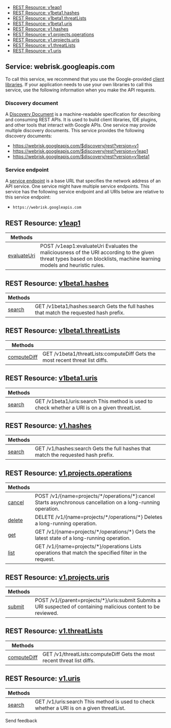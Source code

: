 - [REST Resource: v1eap1](undefined/#v1eap1)
- [REST Resource: v1beta1.hashes](undefined/#v1beta1.hashes)
- [REST Resource: v1beta1.threatLists](undefined/#v1beta1.threatLists)
- [REST Resource: v1beta1.uris](undefined/#v1beta1.uris)
- [REST Resource: v1.hashes](undefined/#v1.hashes)
- [REST Resource: v1.projects.operations](undefined/#v1.projects.operations)
- [REST Resource: v1.projects.uris](undefined/#v1.projects.uris)
- [REST Resource: v1.threatLists](undefined/#v1.threatLists)
- [REST Resource: v1.uris](undefined/#v1.uris)

## Service: webrisk.googleapis.com

To call this service, we recommend that you use the Google-provided [client libraries](https://cloud.google.com/apis/docs/client-libraries-explained). If your application needs to use your own libraries to call this service, use the following information when you make the API requests.

### Discovery document

A [Discovery Document](https://developers.google.com/discovery/v1/reference/apis) is a machine-readable specification for describing and consuming REST APIs. It is used to build client libraries, IDE plugins, and other tools that interact with Google APIs. One service may provide multiple discovery documents. This service provides the following discovery documents:

- <https://webrisk.googleapis.com/$discovery/rest?version=v1>
- <https://webrisk.googleapis.com/$discovery/rest?version=v1eap1>
- <https://webrisk.googleapis.com/$discovery/rest?version=v1beta1>

### Service endpoint

A [service endpoint](https://cloud.google.com/apis/design/glossary#api%5Fservice%5Fendpoint) is a base URL that specifies the network address of an API service. One service might have multiple service endpoints. This service has the following service endpoint and all URIs below are relative to this service endpoint:

- `https://webrisk.googleapis.com`

## REST Resource: [v1eap1](https://cloud.google.com/web-risk/docs/reference/rest/v1eap1/TopLevel)

| Methods                                                                                          |                                                                                                                                                                       |
| ------------------------------------------------------------------------------------------------ | --------------------------------------------------------------------------------------------------------------------------------------------------------------------- |
| [evaluateUri](https://cloud.google.com/web-risk/docs/reference/rest/v1eap1/TopLevel/evaluateUri) | POST /v1eap1:evaluateUri Evaluates the maliciousness of the URI according to the given threat types based on blocklists, machine learning models and heuristic rules. |

## REST Resource: [v1beta1.hashes](https://cloud.google.com/web-risk/docs/reference/rest/v1beta1/hashes)

| Methods                                                                               |                                                                                       |
| ------------------------------------------------------------------------------------- | ------------------------------------------------------------------------------------- |
| [search](https://cloud.google.com/web-risk/docs/reference/rest/v1beta1/hashes/search) | GET /v1beta1/hashes:search Gets the full hashes that match the requested hash prefix. |

## REST Resource: [v1beta1.threatLists](https://cloud.google.com/web-risk/docs/reference/rest/v1beta1/threatLists)

| Methods                                                                                              |                                                                              |
| ---------------------------------------------------------------------------------------------------- | ---------------------------------------------------------------------------- |
| [computeDiff](https://cloud.google.com/web-risk/docs/reference/rest/v1beta1/threatLists/computeDiff) | GET /v1beta1/threatLists:computeDiff Gets the most recent threat list diffs. |

## REST Resource: [v1beta1.uris](https://cloud.google.com/web-risk/docs/reference/rest/v1beta1/uris)

| Methods                                                                             |                                                                                               |
| ----------------------------------------------------------------------------------- | --------------------------------------------------------------------------------------------- |
| [search](https://cloud.google.com/web-risk/docs/reference/rest/v1beta1/uris/search) | GET /v1beta1/uris:search This method is used to check whether a URI is on a given threatList. |

## REST Resource: [v1.hashes](https://cloud.google.com/web-risk/docs/reference/rest/v1/hashes)

| Methods                                                                          |                                                                                  |
| -------------------------------------------------------------------------------- | -------------------------------------------------------------------------------- |
| [search](https://cloud.google.com/web-risk/docs/reference/rest/v1/hashes/search) | GET /v1/hashes:search Gets the full hashes that match the requested hash prefix. |

## REST Resource: [v1.projects.operations](https://cloud.google.com/web-risk/docs/reference/rest/v1/projects.operations)

| Methods                                                                                       |                                                                                                                |
| --------------------------------------------------------------------------------------------- | -------------------------------------------------------------------------------------------------------------- |
| [cancel](https://cloud.google.com/web-risk/docs/reference/rest/v1/projects.operations/cancel) | POST /v1/{name=projects/\*/operations/\*}:cancel Starts asynchronous cancellation on a long-running operation. |
| [delete](https://cloud.google.com/web-risk/docs/reference/rest/v1/projects.operations/delete) | DELETE /v1/{name=projects/\*/operations/\*} Deletes a long-running operation.                                  |
| [get](https://cloud.google.com/web-risk/docs/reference/rest/v1/projects.operations/get)       | GET /v1/{name=projects/\*/operations/\*} Gets the latest state of a long-running operation.                    |
| [list](https://cloud.google.com/web-risk/docs/reference/rest/v1/projects.operations/list)     | GET /v1/{name=projects/\*}/operations Lists operations that match the specified filter in the request.         |

## REST Resource: [v1.projects.uris](https://cloud.google.com/web-risk/docs/reference/rest/v1/projects.uris)

| Methods                                                                                 |                                                                                                                   |
| --------------------------------------------------------------------------------------- | ----------------------------------------------------------------------------------------------------------------- |
| [submit](https://cloud.google.com/web-risk/docs/reference/rest/v1/projects.uris/submit) | POST /v1/{parent=projects/\*}/uris:submit Submits a URI suspected of containing malicious content to be reviewed. |

## REST Resource: [v1.threatLists](https://cloud.google.com/web-risk/docs/reference/rest/v1/threatLists)

| Methods                                                                                         |                                                                         |
| ----------------------------------------------------------------------------------------------- | ----------------------------------------------------------------------- |
| [computeDiff](https://cloud.google.com/web-risk/docs/reference/rest/v1/threatLists/computeDiff) | GET /v1/threatLists:computeDiff Gets the most recent threat list diffs. |

## REST Resource: [v1.uris](https://cloud.google.com/web-risk/docs/reference/rest/v1/uris)

| Methods                                                                        |                                                                                          |
| ------------------------------------------------------------------------------ | ---------------------------------------------------------------------------------------- |
| [search](https://cloud.google.com/web-risk/docs/reference/rest/v1/uris/search) | GET /v1/uris:search This method is used to check whether a URI is on a given threatList. |

Send feedback
